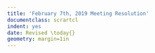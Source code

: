 ```yaml
---
title: 'February 7th, 2019 Meeting Resolution'
documentclass: scrartcl
indent: yes
date: Revised \today{}
geometry: margin=1in
---
```



